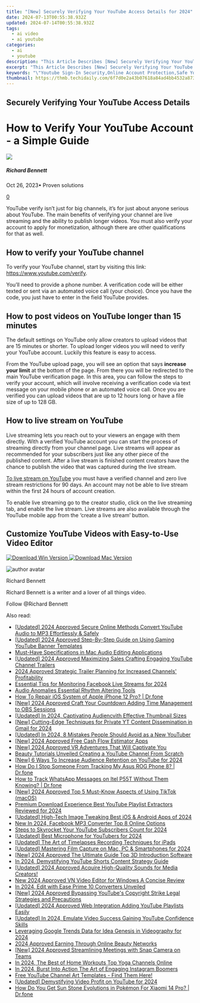 ```yaml
---
title: "[New] Securely Verifying Your YouTube Access Details for 2024"
date: 2024-07-13T00:55:38.932Z
updated: 2024-07-14T00:55:38.932Z
tags:
  - ai video
  - ai youtube
categories:
  - ai
  - youtube
description: "This Article Describes [New] Securely Verifying Your YouTube Access Details for 2024"
excerpt: "This Article Describes [New] Securely Verifying Your YouTube Access Details for 2024"
keywords: "\"Youtube Sign-In Security,Online Account Protection,Safe YouTube Login,Credential Validation,Video Platform Authenticity,Secure Access Verification,Digital Identity Confirmation\""
thumbnail: https://thmb.techidaily.com/6f7d0e2a43b07618a84ad4bb4532a87360d4eb5cc4017e6eac185e39f8838773.jpg
---
```


## Securely Verifying Your YouTube Access Details

# How to Verify Your YouTube Account - a Simple Guide

![](https://images.wondershare.com/filmora/article-images/richard-bennett.jpg)

##### Richard Bennett

 Oct 26, 2023• Proven solutions

[0](#commentsBoxSeoTemplate)

YouTube verify isn’t just for big channels, it’s for just about anyone serious about YouTube. The main benefits of verifying your channel are live streaming and the ability to publish longer videos. You must also verify your account to apply for monetization, although there are other qualifications for that as well.

## How to verify your YouTube channel

To verify your YouTube channel, start by visiting this link: <https://www.youtube.com/verify>.

You’ll need to provide a phone number. A verification code will be either texted or sent via an automated voice call (your choice). Once you have the code, you just have to enter in the field YouTube provides.

## How to post videos on YouTube longer than 15 minutes

The default settings on YouTube only allow creators to upload videos that are 15 minutes or shorter. To upload longer videos you will need to verify your YouTube account. Luckily this feature is easy to access.

From the YouTube upload page, you will see an option that says **increase your limit** at the bottom of the page. From there you will be redirected to the main YouTube verification page. In this area, you can follow the steps to verify your account, which will involve receiving a verification code via text message on your mobile phone or an automated voice call. Once you are verified you can upload videos that are up to 12 hours long or have a file size of up to 128 GB.

## How to live stream on YouTube

Live streaming lets you reach out to your viewers an engage with them directly. With a verified YouTube account you can start the process of streaming directly from your channel page. Live streams will appear as recommended for your subscribers just like any other piece of the published content. After a live stream is finished content creators have the chance to publish the video that was captured during the live stream.

[To live stream on YouTube](https://tools.techidaily.com/wondershare/filmora/download/) you must have a verified channel and zero live stream restrictions for 90 days. An account may not be able to live stream within the first 24 hours of account creation.

To enable live streaming go to the creator studio, click on the live streaming tab, and enable the live stream. Live streams are also available through the YouTube mobile app from the ‘create a live stream’ button.

## Customize YouTube Videos with Easy-to-Use Video Editor

[![Download Win Version](https://images.wondershare.com/filmora/guide/download-btn-win.jpg) ](https://tools.techidaily.com/wondershare/filmora/download/) [![Download Mac Version](https://images.wondershare.com/filmora/guide/download-btn-mac.jpg) ](https://tools.techidaily.com/wondershare/filmora/download/)

![author avatar](https://images.wondershare.com/filmora/article-images/richard-bennett.jpg)

Richard Bennett

Richard Bennett is a writer and a lover of all things video.

Follow @Richard Bennett


<ins class="adsbygoogle"
     style="display:block"
     data-ad-format="autorelaxed"
     data-ad-client="ca-pub-7571918770474297"
     data-ad-slot="1223367746"></ins>



<ins class="adsbygoogle"
     style="display:block"
     data-ad-client="ca-pub-7571918770474297"
     data-ad-slot="8358498916"
     data-ad-format="auto"
     data-full-width-responsive="true"></ins>



<span class="atpl-alsoreadstyle">Also read:</span>
<div><ul>
<li><a href="https://youtube-zero.techidaily.com/ed-2024-approved-secure-online-methods-convert-youtube-audio-to-mp3-effortlessly-and-safely/"><u>[Updated] 2024 Approved  Secure Online Methods  Convert YouTube Audio to MP3 Effortlessly & Safely</u></a></li>
<li><a href="https://youtube-zero.techidaily.com/ed-2024-approved-step-by-step-guide-on-using-gaming-youtube-banner-templates/"><u>[Updated] 2024 Approved  Step-By-Step Guide on Using Gaming YouTube Banner Templates</u></a></li>
<li><a href="https://audio-shaping.techidaily.com/must-have-specifications-in-mac-audio-editing-applications/"><u>Must-Have Specifications in Mac Audio Editing Applications</u></a></li>
<li><a href="https://youtube-zero.techidaily.com/ed-2024-approved-maximizing-sales-crafting-engaging-youtube-channel-trailers/"><u>[Updated] 2024 Approved  Maximizing Sales  Crafting Engaging YouTube Channel Trailers</u></a></li>
<li><a href="https://youtube-zero.techidaily.com/approved-strategic-trailer-planning-for-increased-channels-profitability/"><u>2024 Approved  Strategic Trailer Planning for Increased Channels' Profitability</u></a></li>
<li><a href="https://facebook-video-content.techidaily.com/essential-tips-for-monitoring-facebook-live-streams-for-2024/"><u>Essential Tips for Monitoring Facebook Live Streams for 2024</u></a></li>
<li><a href="https://youtube-zero.techidaily.com/-anomalies-essential-rhythm-altering-tools/"><u>Audio Anomalies  Essential Rhythm Altering Tools</u></a></li>
<li><a href="https://techidaily.com/how-to-repair-ios-system-of-apple-iphone-12-pro-drfone-by-drfone-ios-system-repair-ios-system-repair/"><u>How To Repair iOS System of Apple iPhone 12 Pro? | Dr.fone</u></a></li>
<li><a href="https://digital-screen-recording.techidaily.com/new-2024-approved-craft-your-countdown-adding-time-management-to-obs-sessions/"><u>[New] 2024 Approved  Craft Your Countdown  Adding Time Management to OBS Sessions</u></a></li>
<li><a href="https://youtube-zero.techidaily.com/ed-in-2024-captivating-audiencvith-effective-thumbnail-sizes/"><u>[Updated] In 2024, Captivating Audiencvith Effective Thumbnail Sizes</u></a></li>
<li><a href="https://youtube-zero.techidaily.com/utting-edge-techniques-for-private-yt-content-dissemination-in-gmail-for-2024/"><u>[New] Cutting-Edge Techniques for Private YT Content Dissemination in Gmail for 2024</u></a></li>
<li><a href="https://youtube-zero.techidaily.com/ed-in-2024-8-mistakes-people-should-avoid-as-a-new-youtuber/"><u>[Updated] In 2024, 8 Mistakes People Should Avoid as a New YouTuber</u></a></li>
<li><a href="https://youtube-zero.techidaily.com/024-approved-free-cash-flow-estimator-apps/"><u>[New] 2024 Approved  Free Cash Flow Estimator Apps</u></a></li>
<li><a href="https://youtube-zero.techidaily.com/024-approved-vr-adventures-that-will-captivate-you/"><u>[New] 2024 Approved  VR Adventures That Will Captivate You</u></a></li>
<li><a href="https://youtube-zero.techidaily.com/y-tutorials-unveiled-creating-a-youtube-channel-from-scratch/"><u>Beauty Tutorials Unveiled  Creating a YouTube Channel From Scratch</u></a></li>
<li><a href="https://youtube-zero.techidaily.com/-ways-to-increase-audience-retention-on-youtube-for-2024/"><u>[New] 6 Ways To Increase Audience Retention on YouTube for 2024</u></a></li>
<li><a href="https://android-location-track.techidaily.com/how-do-i-stop-someone-from-tracking-my-asus-rog-phone-8-drfone-by-drfone-virtual-android/"><u>How Do I Stop Someone From Tracking My Asus ROG Phone 8? | Dr.fone</u></a></li>
<li><a href="https://android-location-track.techidaily.com/how-to-track-whatsapp-messages-on-itel-p55t-without-them-knowing-drfone-by-drfone-virtual-android/"><u>How to Track WhatsApp Messages on Itel P55T Without Them Knowing? | Dr.fone</u></a></li>
<li><a href="https://tiktok-video-recordings.techidaily.com/new-2024-approved-top-5-must-know-aspects-of-using-tiktok-macos/"><u>[New] 2024 Approved  Top 5 Must-Know Aspects of Using TikTok (macOS)</u></a></li>
<li><a href="https://youtube-zero.techidaily.com/um-download-experience-best-youtube-playlist-extractors-reviewed-for-2024/"><u>Premium Download Experience  Best YouTube Playlist Extractors Reviewed for 2024</u></a></li>
<li><a href="https://some-knowledge.techidaily.com/updated-high-tech-image-tweaking-best-ios-and-android-apps-of-2024/"><u>[Updated] High-Tech Image Tweaking  Best iOS & Android Apps of 2024</u></a></li>
<li><a href="https://smart-video-creator.techidaily.com/new-in-2024-facebook-mp3-converter-top-8-online-options/"><u>New In 2024, Facebook MP3 Converter Top 8 Online Options</u></a></li>
<li><a href="https://youtube-zero.techidaily.com/-to-skyrocket-your-youtube-subscribers-count-for-2024/"><u>Steps to Skyrocket Your YouTube Subscribers Count for 2024</u></a></li>
<li><a href="https://youtube-zero.techidaily.com/ed-best-microphone-for-youtubers-for-2024/"><u>[Updated] Best Microphone for YouTubers for 2024</u></a></li>
<li><a href="https://screen-recording.techidaily.com/updated-the-art-of-timelapses-recording-techniques-for-ipads/"><u>[Updated] The Art of Timelapses  Recording Techniques for iPads</u></a></li>
<li><a href="https://desktop-recording.techidaily.com/updated-mastering-film-capture-on-mac-pc-and-smartphones-for-2024/"><u>[Updated] Mastering Film Capture on Mac, PC & Smartphones for 2024</u></a></li>
<li><a href="https://youtube-zero.techidaily.com/024-approved-the-ultimate-guide-top-3d-introduction-software/"><u>[New] 2024 Approved  The Ultimate Guide  Top 3D Introduction Software</u></a></li>
<li><a href="https://youtube-zero.techidaily.com/24-demystifying-youtube-shorts-content-strategy-guide/"><u>In 2024, Demystifying YouTube Shorts Content Strategy Guide</u></a></li>
<li><a href="https://youtube-zero.techidaily.com/ed-2024-approved-acquire-high-quality-sounds-for-media-creators/"><u>[Updated] 2024 Approved  Acquire High-Quality Sounds for Media Creators!</u></a></li>
<li><a href="https://video-creation-software.techidaily.com/new-2024-approved-vn-video-editor-for-windows-a-concise-review/"><u>New 2024 Approved VN Video Editor for Windows A Concise Review</u></a></li>
<li><a href="https://youtube-zero.techidaily.com/24-edit-with-ease-prime-10-converters-unveiled/"><u>In 2024, Edit with Ease  Prime 10 Converters Unveiled</u></a></li>
<li><a href="https://youtube-zero.techidaily.com/024-approved-bypassing-youtubes-copyright-strike-legal-strategies-and-precautions/"><u>[New] 2024 Approved  Bypassing YouTube's Copyright Strike  Legal Strategies and Precautions</u></a></li>
<li><a href="https://youtube-zero.techidaily.com/ed-2024-approved-web-integration-adding-youtube-playlists-easily/"><u>[Updated] 2024 Approved  Web Integration  Adding YouTube Playlists Easily</u></a></li>
<li><a href="https://youtube-zero.techidaily.com/ed-in-2024-emulate-video-success-gaining-youtube-confidence-skills/"><u>[Updated] In 2024, Emulate Video Success  Gaining YouTube Confidence Skills</u></a></li>
<li><a href="https://youtube-zero.techidaily.com/aging-google-trends-data-for-idea-genesis-in-videography-for-2024/"><u>Leveraging Google Trends Data for Idea Genesis in Videography for 2024</u></a></li>
<li><a href="https://youtube-zero.techidaily.com/approved-earning-through-online-beauty-networks/"><u>2024 Approved  Earning Through Online Beauty Networks</u></a></li>
<li><a href="https://snapchat-videos.techidaily.com/new-2024-approved-streamlining-meetings-with-snap-camera-on-teams/"><u>[New] 2024 Approved  Streamlining Meetings with Snap Camera on Teams</u></a></li>
<li><a href="https://youtube-stream.techidaily.com/in-2024-the-best-of-home-workouts-top-yoga-channels-online/"><u>In 2024, The Best of Home Workouts  Top Yoga Channels Online</u></a></li>
<li><a href="https://instagram-videos.techidaily.com/in-2024-burst-into-action-the-art-of-engaging-instagram-boomers/"><u>In 2024, Burst Into Action  The Art of Engaging Instagram Boomers</u></a></li>
<li><a href="https://youtube-zero.techidaily.com/youtube-channel-art-templates-find-them-here/"><u>Free YouTube Channel Art Templates - Find Them Here!</u></a></li>
<li><a href="https://youtube-zero.techidaily.com/ed-demystifying-video-profit-on-youtube-for-2024/"><u>[Updated] Demystifying Video Profit on YouTube for 2024</u></a></li>
<li><a href="https://android-pokemon-go.techidaily.com/how-do-you-get-sun-stone-evolutions-in-pokemon-for-xiaomi-14-pro-drfone-by-drfone-virtual-android/"><u>How Do You Get Sun Stone Evolutions in Pokémon For Xiaomi 14 Pro? | Dr.fone</u></a></li>
</ul></div>
